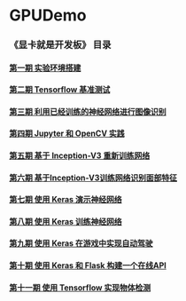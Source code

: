 # GPUDemo
### 《显卡就是开发板》 目录
#### [第一期 实验环境搭建](https://blog.csdn.net/aggresss/article/details/78424590)
#### [第二期 Tensorflow 基准测试](https://blog.csdn.net/aggresss/article/details/78438051)
#### [第三期 利用已经训练的神经网络进行图像识别](https://blog.csdn.net/aggresss/article/details/78460699)
#### [第四期 Jupyter 和 OpenCV 实践](https://blog.csdn.net/aggresss/article/details/78540513)
#### [第五期 基于 Inception-V3 重新训练网络](https://blog.csdn.net/aggresss/article/details/78541465)
#### [第六期 基于Inception-V3训练网络识别面部特征](https://blog.csdn.net/aggresss/article/details/78553642)
#### [第七期 使用 Keras 演示神经网络](https://blog.csdn.net/aggresss/article/details/78585703)
#### [第八期 使用 Keras 训练神经网络](https://blog.csdn.net/aggresss/article/details/78588135)
#### [第九期 使用 Keras 在游戏中实现自动驾驶](https://blog.csdn.net/aggresss/article/details/78598105)
#### [第十期 使用 Keras 和 Flask 构建一个在线API](https://blog.csdn.net/aggresss/article/details/78599829)
#### [第十一期 使用 Tensorflow 实现物体检测](https://blog.csdn.net/aggresss/article/details/78654218)
